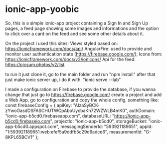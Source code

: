 # ionic-app-yoobic

So, this is a simple ionic-app project
containing a Sign In and Sign Up pages,
a feed page showing some images and informations and
the option to click over a card on the feed and 
see some other details about it.

On the project i used this sites:
Views styled based on: https://ionicframework.com/docs/api/
AngularFire: used to provide and monitor user authentication state (https://firebase.google.com/);
Icons from: https://ionicframework.com/docs/v3/ionicons/
Api for the feed: https://picsum.photos/v2/list

to run it just clone it, go to the main folder and run "npm install"
after that just make ionic server up, i do it with: "ionic serve --lab"

I made a configuration on Firebase to provide the database, if you wanna change that
just go to https://firebase.google.com/ create a project and add a Web App, go to configuration and copy the whole config, something like:
const firebaseConfig = {
  apiKey: "AIzaSyBCK-zYwoOasdDSFASCHUTWCpAboUycbaKh72WZWLB4mK0",
  authDomain: "ionic-app-b5cd0.firebaseapp.com",
  databaseURL: "https://ionic-app-b5cd0.firebaseio.com",
  projectId: "ionic-app-b5cd0",
  storageBucket: "ionic-app-b5cd0.appspot.com",
  messagingSenderId: "593921189651",
  appId: "1:593921189651:web:efef5a9ddfb5c29d6adce6",
  measurementId: "G-8KPL65BCV1"
};